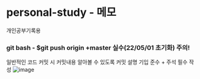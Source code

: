 # personal-study - 메모 
개인공부기록용

### git bash - $git push origin +master 실수(22/05/01 초기화) 주의!

일반적인 코드 커밋 시 커밋내용 알아볼 수 있도록 커밋 설명 기입 준수  + 주석 필수 작성 
![image](https://user-images.githubusercontent.com/97571604/193751171-263ae6bc-f61b-45ee-ae5a-16ed112f5a5c.png)
